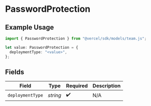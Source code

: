 # PasswordProtection

## Example Usage

```typescript
import { PasswordProtection } from "@vercel/sdk/models/team.js";

let value: PasswordProtection = {
  deploymentType: "<value>",
};
```

## Fields

| Field              | Type               | Required           | Description        |
| ------------------ | ------------------ | ------------------ | ------------------ |
| `deploymentType`   | *string*           | :heavy_check_mark: | N/A                |